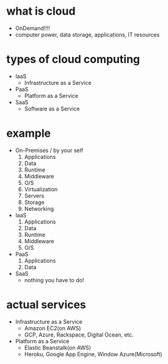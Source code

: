 # what is cloud

- OnDemand!!!!
- computer power, data storage, applications, IT resources

# types of cloud computing

- IaaS
  - Infrastructure as a Service
- PaaS
  - Platform as a Service
- SaaS
  - Software as a Service

# example

- On-Premises / by your self
  1. Applications
  2. Data
  3. Runtime
  4. Middleware
  5. O/S
  6. Virtualization
  7. Servers
  8. Storage
  9. Networking
- IaaS
  1. Applications
  2. Data
  3. Runtime
  4. Middleware
  5. O/S
- PaaS
  1. Applications
  2. Data
- SaaS
  - nothing you have to do!

# actual services

- Infrastructure as a Service
  - Amazon EC2(on AWS)
  - GCP, Azure, Rackspace, Digital Ocean, etc.
- Platform as a Service
  - Elastic Beanstalk(on AWS)
  - Heroku, Google App Engine, Window Azure(Microsoft)
